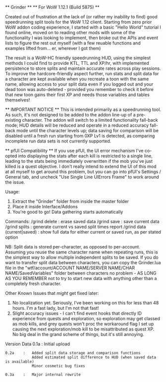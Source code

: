 ** Grinder **
** For WoW 1.12.1 (Build 5875) **

Created out of frustration at the lack of (or rather my inability to find) good speedrunning split tools for the WoW 1.12 client. Starting from zero prior WoW addon coding experience, I started with a basic "Hello World" tutorial I found online, moved on to reading other mods with some of the functionality I was looking to implement, then broke out the APIs and event lists to figure the rest out myself (with a few reuable functions and examples lifted from... er, wherever I got them)

The result is a WoW-HC friendly speedrunning HUD, using the simplest methods I could find to provide KTL, TTL and XP/hr, with implemented persistence to store splits and maintain accurate rates across play sessions. To improve the hardcore-friendly aspect further, run stats and split data for a character are kept available when you recreate a toon with the same name, allowing access to your split data even if you logged out and your dead toon was auto-deleted - provided you remember to check it before that new toon gains their first XP and needs those variables and tables themselves!

** IMPORTANT NOTICE **
This is intended primarily as a speedrunning tool. As such, it's not designed to be added to the addon line-up of a pre-existing character. The addon will switch to a limited functionality fall-back mode; HUD details will be reduced and operate in a reduced accuracy fall-back mode until the character levels up; data saving for comparison will be disabled until a fresh run starting from 0XP Lv1 is detected, as comparing incomplete run data sets is not currently supported.

** pfUI Compatibility **
If you use pfUI, the UI error mechanism I've co-opted into displaying the stats after each kill is restricted to a single line, leading to the stats being immediately overwritten if the mob you've just killed is a quest objective. I don't really intend to extend the UI of this mod at all myself to get around this problem, but you can go into pfUI's Settings / General tab, and uncheck "Use Single Line UIErrors Frame" to work around the issue.

Usage:
1) Extract the "Grinder" folder from inside the master folder
2) Place it inside Interface/Addons
3) You're good to go! Data gathering starts automatically

Commands:
	/grind delete : erase saved data
	/grind save : save current data
	/grind splits : generate current vs saved split times report
	/grind data (current|saved) : show full data for either current or saved run, as per stated option
	
NB:
Split data is stored per-character, as opposed to per-account. Assuming you reuse the same character name when repeating runs, this is the simplest way to allow multiple independent splits to be saved. If you do want to transfer split data between characters, you can copy the Grinder.lua file in the "wtf/account/ACCOUNT NAME/SERVER NAME/CHAR NAME/SavedVariables" folder between characters no problem - AS LONG AS YOU REMEMBER not to try to start new data with anything other than a completely fresh character.

Other Known Issues that *might* get fixed later:
1) No localization yet. Seriously, I've been working on this for less than 48 hours. I'm a fast lady, but I'm not that fast!
2) Slight accuracy issues - I can't find event hooks that directly ID experience from quests and exploration, so exploration may get classed as mob kills, and grey quests won't proc the workaround flag I set up causing the next exploration/mob kill to be misattributed as quest XP. No big deal in the grand scheme of things, but it's still annoying.

Version Data
	0.1a	:	Initial upload
	
	0.2a	:	Added split data storage and comparison functions
				Added estimated split difference to HUD (when saved data is available)
				Minor cosmetic bug fixes
				
	0.3a	:	Major internal rewrite